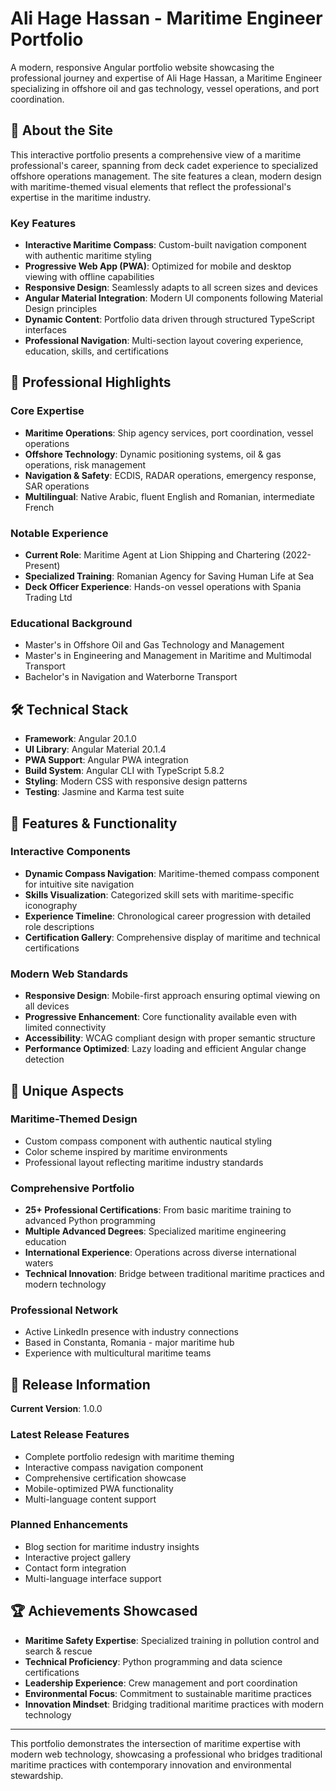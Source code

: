 # Ali Hage Hassan - Maritime Engineer Portfolio

A modern, responsive Angular portfolio website showcasing the professional journey and expertise of Ali Hage Hassan, a Maritime Engineer specializing in offshore oil and gas technology, vessel operations, and port coordination.

## 🌊 About the Site

This interactive portfolio presents a comprehensive view of a maritime professional's career, spanning from deck cadet experience to specialized offshore operations management. The site features a clean, modern design with maritime-themed visual elements that reflect the professional's expertise in the maritime industry.

### Key Features

- **Interactive Maritime Compass**: Custom-built navigation component with authentic maritime styling
- **Progressive Web App (PWA)**: Optimized for mobile and desktop viewing with offline capabilities
- **Responsive Design**: Seamlessly adapts to all screen sizes and devices
- **Angular Material Integration**: Modern UI components following Material Design principles
- **Dynamic Content**: Portfolio data driven through structured TypeScript interfaces
- **Professional Navigation**: Multi-section layout covering experience, education, skills, and certifications

## 🚢 Professional Highlights

### Core Expertise
- **Maritime Operations**: Ship agency services, port coordination, vessel operations
- **Offshore Technology**: Dynamic positioning systems, oil & gas operations, risk management
- **Navigation & Safety**: ECDIS, RADAR operations, emergency response, SAR operations
- **Multilingual**: Native Arabic, fluent English and Romanian, intermediate French

### Notable Experience
- **Current Role**: Maritime Agent at Lion Shipping and Chartering (2022-Present)
- **Specialized Training**: Romanian Agency for Saving Human Life at Sea
- **Deck Officer Experience**: Hands-on vessel operations with Spania Trading Ltd

### Educational Background
- Master's in Offshore Oil and Gas Technology and Management
- Master's in Engineering and Management in Maritime and Multimodal Transport
- Bachelor's in Navigation and Waterborne Transport

## 🛠️ Technical Stack

- **Framework**: Angular 20.1.0
- **UI Library**: Angular Material 20.1.4
- **PWA Support**: Angular PWA integration
- **Build System**: Angular CLI with TypeScript 5.8.2
- **Styling**: Modern CSS with responsive design patterns
- **Testing**: Jasmine and Karma test suite

## 📱 Features & Functionality

### Interactive Components
- **Dynamic Compass Navigation**: Maritime-themed compass component for intuitive site navigation
- **Skills Visualization**: Categorized skill sets with maritime-specific iconography
- **Experience Timeline**: Chronological career progression with detailed role descriptions
- **Certification Gallery**: Comprehensive display of maritime and technical certifications

### Modern Web Standards
- **Responsive Design**: Mobile-first approach ensuring optimal viewing on all devices
- **Progressive Enhancement**: Core functionality available even with limited connectivity
- **Accessibility**: WCAG compliant design with proper semantic structure
- **Performance Optimized**: Lazy loading and efficient Angular change detection

## 🌟 Unique Aspects

### Maritime-Themed Design
- Custom compass component with authentic nautical styling
- Color scheme inspired by maritime environments
- Professional layout reflecting maritime industry standards

### Comprehensive Portfolio
- **25+ Professional Certifications**: From basic maritime training to advanced Python programming
- **Multiple Advanced Degrees**: Specialized maritime engineering education
- **International Experience**: Operations across diverse international waters
- **Technical Innovation**: Bridge between traditional maritime practices and modern technology

### Professional Network
- Active LinkedIn presence with industry connections
- Based in Constanta, Romania - major maritime hub
- Experience with multicultural maritime teams

## 🚀 Release Information

**Current Version**: 1.0.0

### Latest Release Features
- Complete portfolio redesign with maritime theming
- Interactive compass navigation component
- Comprehensive certification showcase
- Mobile-optimized PWA functionality
- Multi-language content support

### Planned Enhancements
- Blog section for maritime industry insights
- Interactive project gallery
- Contact form integration
- Multi-language interface support

## 🏆 Achievements Showcased

- **Maritime Safety Expertise**: Specialized training in pollution control and search & rescue
- **Technical Proficiency**: Python programming and data science certifications
- **Leadership Experience**: Crew management and port coordination
- **Environmental Focus**: Commitment to sustainable maritime practices
- **Innovation Mindset**: Bridging traditional maritime practices with modern technology

---

This portfolio demonstrates the intersection of maritime expertise with modern web technology, showcasing a professional who bridges traditional maritime practices with contemporary innovation and environmental stewardship.